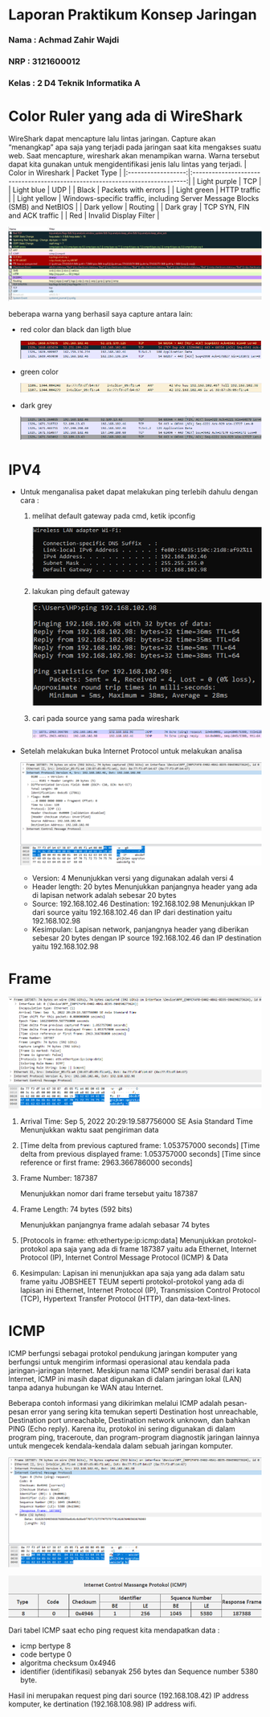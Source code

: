 # Laporan Praktikum Konsep Jaringan

### Nama : Achmad Zahir Wajdi

### NRP : 3121600012

### Kelas : 2 D4 Teknik Informatika A

# Color Ruler yang ada di WireShark

WireShark dapat mencapture lalu lintas jaringan. Capture akan “menangkap” apa saja yang terjadi pada jaringan saat kita mengakses suatu web. Saat mencapture, wireshark akan menampikan warna. Warna tersebut dapat kita gunakan untuk mengidentifikasi jenis lalu lintas yang terjadi.
| Color in Wireshark | Packet Type |
|:------------------:|:----------------------------------------------------------------------------:|
| Light purple | TCP |
| Light blue | UDP |
| Black | Packets with errors |
| Light green | HTTP traffic |
| Light yellow | Windows-specific traffic, including Server Message Blocks (SMB) and NetBIOS |
| Dark yellow | Routing |
| Dark gray | TCP SYN, FIN and ACK traffic |
| Red | Invalid Display Filter |

![color standart](assets/color%20standart.png)

beberapa warna yang berhasil saya capture antara lain:

- red color dan black dan ligth blue

  ![red and blue](assets/red%20blue%20black.png)

- green color

  ![green](assets/green.png)

- dark grey

  ![dark grey](assets/grey.png)

# IPV4

- Untuk menganalisa paket dapat melakukan ping terlebih dahulu dengan cara :

  1. melihat default gateway pada cmd, ketik ipconfig

     ![LAN default gateway](assets/lan%20IP.png)

  2. lakukan ping default gateway

     ![ping default gateway](assets/ping%20default%20Gateway.png)

  3. cari pada source yang sama pada wireshark

     ![source ping](assets/ping%20location.png)

- Setelah melakukan buka Internet Protocol untuk melakukan analisa

  ![IP Version](assets/IP%20Version.png)

  - Version: 4 Menunjukkan versi yang digunakan adalah versi 4
  - Header length: 20 bytes Menunjukkan panjangnya header yang ada di lapisan network adalah sebesar 20 bytes
  - Source: 192.168.102.46 Destination: 192.168.102.98 Menunjukkan IP dari source yaitu 192.168.102.46 dan IP dari destination yaitu 192.168.102.98
  - Kesimpulan: Lapisan network, panjangnya header yang diberikan sebesar 20 bytes dengan IP source 192.168.102.46 dan IP destination yaitu 192.168.102.98

# Frame

![frame](assets/frame.png)

1. Arrival Time: Sep 5, 2022 20:29:19.587756000 SE Asia Standard Time
   Menunjukkan waktu saat pengiriman data

2. [Time delta from previous captured frame: 1.053757000 seconds]
   [Time delta from previous displayed frame: 1.053757000 seconds]
   [Time since reference or first frame: 2963.366786000 seconds]

3. Frame Number: 187387

   Menunjukkan nomor dari frame tersebut yaitu 187387

4. Frame Length: 74 bytes (592 bits)

   Menunjukkan panjangnya frame adalah sebasar 74 bytes

5. [Protocols in frame: eth:ethertype:ip:icmp:data]
   Menunjukkan protokol-protokol apa saja yang ada di frame 187387 yaitu
   ada Ethernet, Internet Protocol (IP), Internet Control Message Protocol
   (ICMP) & Data

6. Kesimpulan:
   Lapisan ini menunjukkan apa saja yang ada dalam satu frame yaitu
   JOBSHEET TEUM
   seperti protokol-protokol yang ada di lapisan ini Ethernet, Internet
   Protocol (IP), Transmission Control Protocol (TCP), Hypertext Transfer
   Protocol (HTTP), dan data-text-lines.

# ICMP

ICMP berfungsi sebagai protokol pendukung jaringan komputer yang berfungsi untuk mengirim informasi operasional atau kendala pada jaringan-jaringan Internet. Meskipun nama ICMP sendiri berasal dari kata Internet, ICMP ini masih dapat digunakan di dalam jaringan lokal (LAN) tanpa adanya hubungan ke WAN atau Internet.

Beberapa contoh informasi yang dikirimkan melalui ICMP adalah pesan-pesan error yang sering kita temukan seperti Destination host unreachable, Destination port unreachable, Destination network unknown, dan bahkan PING (Echo reply). Karena itu, protokol ini sering digunakan di dalam program ping, traceroute, dan program-program diagnostik jaringan lainnya untuk mengecek kendala-kendala dalam sebuah jaringan komputer.

![ICMP](assets/ICMP.png)

![analisa ICMP](assets/analisa%20ICMP%20.png)

Dari tabel ICMP saat echo ping request kita mendapatkan data :

- icmp bertype 8
- code bertype 0
- algoritma checksum 0x4946
- identifier (identifikasi) sebanyak 256 bytes dan Sequence number 5380 byte.

Hasil ini merupakan request ping dari source (192.168.108.42) IP address komputer, ke dertination (192.168.108.98) IP address wifi.
